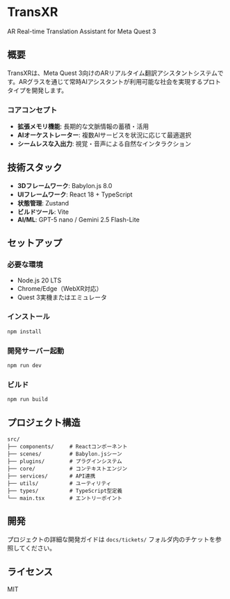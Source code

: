 # TransXR

AR Real-time Translation Assistant for Meta Quest 3

## 概要

TransXRは、Meta Quest 3向けのARリアルタイム翻訳アシスタントシステムです。ARグラスを通じて常時AIアシスタントが利用可能な社会を実現するプロトタイプを開発します。

### コアコンセプト
- **拡張メモリ機能**: 長期的な文脈情報の蓄積・活用
- **AIオーケストレーター**: 複数AIサービスを状況に応じて最適選択  
- **シームレスな入出力**: 視覚・音声による自然なインタラクション

## 技術スタック

- **3Dフレームワーク**: Babylon.js 8.0
- **UIフレームワーク**: React 18 + TypeScript
- **状態管理**: Zustand
- **ビルドツール**: Vite
- **AI/ML**: GPT-5 nano / Gemini 2.5 Flash-Lite

## セットアップ

### 必要な環境
- Node.js 20 LTS
- Chrome/Edge（WebXR対応）
- Quest 3実機またはエミュレータ

### インストール

```bash
npm install
```

### 開発サーバー起動

```bash
npm run dev
```

### ビルド

```bash
npm run build
```

## プロジェクト構造

```
src/
├── components/     # Reactコンポーネント
├── scenes/         # Babylon.jsシーン
├── plugins/        # プラグインシステム
├── core/           # コンテキストエンジン
├── services/       # API連携
├── utils/          # ユーティリティ
├── types/          # TypeScript型定義
└── main.tsx        # エントリーポイント
```

## 開発

プロジェクトの詳細な開発ガイドは `docs/tickets/` フォルダ内のチケットを参照してください。

## ライセンス

MIT